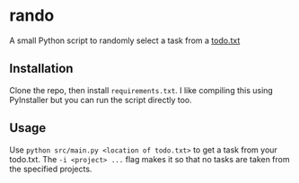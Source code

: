 # rando

A small Python script to randomly select a task from a [todo.txt](http://todotxt.org/)

## Installation

Clone the repo, then install `requirements.txt`. I like compiling this using PyInstaller but you can run the script directly too. 

## Usage

Use `python src/main.py <location of todo.txt>` to get a task from your todo.txt. The `-i <project> ...` flag makes it so that no tasks are taken from the specified projects.